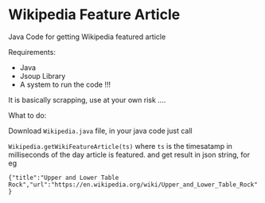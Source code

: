 # Wikipedia Feature Article
Java Code for getting Wikipedia featured article

Requirements:

* Java
* Jsoup Library
* A system to run the code !!!

It is basically scrapping, use at your own risk ....

What to do:


Download `Wikipedia.java` file, in your java code just call

`Wikipedia.getWikiFeatureArticle(ts)` where `ts` is the timesatamp in milliseconds of the day article is featured.
and get result in json string, for eg

`{"title":"Upper and Lower Table Rock","url":"https://en.wikipedia.org/wiki/Upper_and_Lower_Table_Rock"}`
